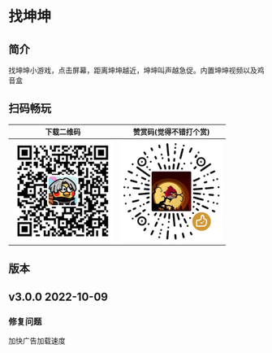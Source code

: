 # 找坤坤

## 简介
找坤坤小游戏，点击屏幕，距离坤坤越近，坤坤叫声越急促。内置坤坤视频以及鸡音盒

## 扫码畅玩

|下载二维码|赞赏码(觉得不错打个赏) |
| :------: | :------: |
<img src="/main/res/drawable/找坤坤.png" width="200px">| <img src="main/res/drawable/赞赏码.png" width="200px"> | 

## 版本

## v3.0.0 2022-10-09

### 修复问题
加快广告加载速度

